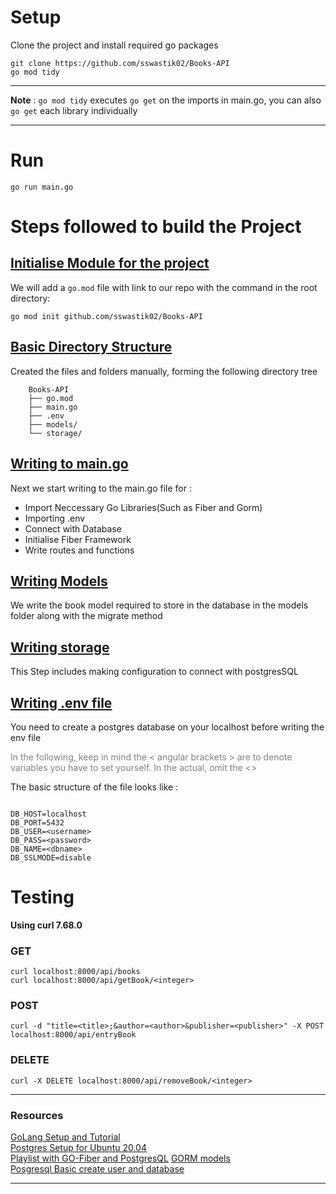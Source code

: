 # Setup
Clone the project and install required go packages
```
git clone https://github.com/sswastik02/Books-API
go mod tidy
```

---
**Note** : `go mod tidy` executes `go get` on the imports in main.go, you can also `go get` each library individually

---

# Run
```
go run main.go
```


# Steps followed to build the Project

## <u> Initialise Module for the project</u>
We will add a `go.mod` file with link to our repo with the command in the root directory:
```
go mod init github.com/sswastik02/Books-API
```

## <u> Basic Directory Structure</u>
Created the files and folders manually, forming the following directory tree

```
    Books-API
    ├── go.mod
    ├── main.go
    ├── .env
    ├── models/
    └── storage/
```

## <u> Writing to main.go</u>
Next we start writing to the main.go file for : 
* Import Neccessary Go Libraries(Such as Fiber and Gorm)
* Importing .env
* Connect with Database
* Initialise Fiber Framework
* Write routes and functions

## <u> Writing Models</u>
We write the book model required to store in the database in the models folder along with the migrate method

## <u> Writing storage</u>
This Step includes making configuration to connect with postgresSQL

## <u> Writing .env file </u>

You need to create a postgres database on your localhost before writing the env file

<span style="color:grey">In the following, keep in mind the < angular brackets > are to denote variables you have to set yourself. In the actual, omit the <> </span>

The basic structure of the file looks like : 

```

DB_HOST=localhost
DB_PORT=5432
DB_USER=<username>
DB_PASS=<password>
DB_NAME=<dbname>
DB_SSLMODE=disable

```

# Testing

**Using curl 7.68.0**

### GET
```
curl localhost:8000/api/books
curl localhost:8000/api/getBook/<integer>
```

### POST

```
curl -d "title=<title>;&author=<author>&publisher=<publisher>" -X POST localhost:8000/api/entryBook
```

### DELETE

```
curl -X DELETE localhost:8000/api/removeBook/<integer>
```


---
### Resources

[GoLang Setup and Tutorial](https://youtu.be/yyUHQIec83I)<br>
[Postgres Setup for Ubuntu 20.04](https://www.cherryservers.com/blog/how-to-install-and-setup-postgresql-server-on-ubuntu-20-04)<br>
[Playlist with GO-Fiber and PostgresQL](https://youtube.com/playlist?list=PL5dTjWUk_cPaKHFvmMct_VG5vIU4piYv4)
[GORM models](https://gorm.io/docs/models.html)<br>
[Posgresql Basic create user and database](https://medium.com/coding-blocks/creating-user-database-and-adding-access-on-postgresql-8bfcd2f4a91e)<br>

---